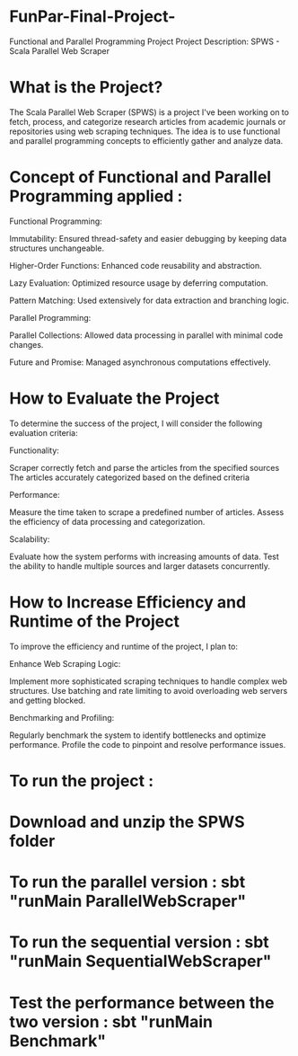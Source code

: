 # FunPar-Final-Project-
Functional and Parallel Programming Project 
Project Description: SPWS - Scala Parallel Web Scraper
# What is the Project?
The Scala Parallel Web Scraper (SPWS) is a project I've been working on to fetch, process, and 
categorize research articles from academic journals or repositories using web scraping techniques. 
The idea is to use functional and parallel programming concepts to efficiently gather and analyze data. 

 # Concept of Functional and Parallel Programming applied : 

Functional Programming:

Immutability: Ensured thread-safety and easier debugging by keeping data structures unchangeable.

Higher-Order Functions: Enhanced code reusability and abstraction.

Lazy Evaluation: Optimized resource usage by deferring computation.

Pattern Matching: Used extensively for data extraction and branching logic.

Parallel Programming:

Parallel Collections: Allowed data processing in parallel with minimal code changes.

Future and Promise: Managed asynchronous computations effectively.

# How to Evaluate the Project
To determine the success of the project, I will consider the following evaluation criteria:

Functionality:

Scraper correctly fetch and parse the articles from the specified sources
The articles accurately categorized based on the defined criteria

Performance:

Measure the time taken to scrape a predefined number of articles.
Assess the efficiency of data processing and categorization.

Scalability:

Evaluate how the system performs with increasing amounts of data.
Test the ability to handle multiple sources and larger datasets concurrently.

# How to Increase Efficiency and Runtime of the Project
To improve the efficiency and runtime of the project, I plan to:


Enhance Web Scraping Logic:

Implement more sophisticated scraping techniques to handle complex web structures.
Use batching and rate limiting to avoid overloading web servers and getting blocked.

Benchmarking and Profiling:

Regularly benchmark the system to identify bottlenecks and optimize performance.
Profile the code to pinpoint and resolve performance issues.

# To run the project :
# Download and unzip the SPWS folder 
# To run the parallel version : sbt "runMain ParallelWebScraper"  
# To run the sequential version : sbt "runMain SequentialWebScraper"
# Test the performance between the two version : sbt "runMain Benchmark" 




